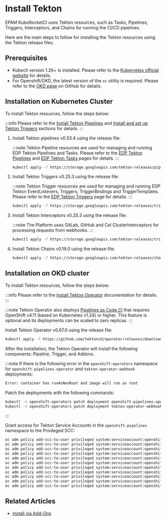 # Install Tekton

EPAM KubeRocketCI uses Tekton resources, such as Tasks, Pipelines, Triggers, Interceptors, and Chains for running the CI/CD pipelines.

Here are the main steps to follow for installing the Tekton resources using the Tekton release files.

## Prerequisites

* Kubectl version 1.26+ is installed. Please refer to the [Kubernetes official website](https://kubernetes.io/releases/) for details.
* For Openshift/OKD, the latest version of the `oc` utility is required. Please refer to the [OKD page](https://github.com/okd-project/okd/releases) on GitHub for details.

## Installation on Kubernetes Cluster

To install Tekton resources, follow the steps below:

:::info
  Please refer to the [Install Tekton Pipelines](https://tekton.dev/docs/installation/pipelines/) and
  [Install and set up Tekton Triggers](https://tekton.dev/docs/installation/triggers/) sections for details.
:::

1. Install Tekton pipelines v0.53.4 using the release file:

    :::note
      Tekton Pipeline resources are used for managing and running EDP Tekton Pipelines and Tasks.
      Please refer to the [EDP Tekton Pipelines](https://github.com/epam/edp-tekton/tree/master/charts/pipelines-library/templates/pipelines) and
      [EDP Tekton Tasks](https://github.com/epam/edp-tekton/tree/master/charts/pipelines-library/templates/tasks) pages for details.
    :::

    ```bash
    kubectl apply -f https://storage.googleapis.com/tekton-releases/pipeline/previous/v0.53.4/release.yaml
    ```

2. Install Tekton Triggers v0.25.3 using the release file:

    :::note
      Tekton Trigger resources are used for managing and running EDP Tekton EventListeners, Triggers, TriggerBindings and TriggerTemplates.
      Please refer to the [EDP Tekton Triggers](https://github.com/epam/edp-tekton/tree/master/charts/pipelines-library/templates/triggers) page for details.
    :::

    ```bash
    kubectl apply -f https://storage.googleapis.com/tekton-releases/triggers/previous/v0.25.3/release.yaml
    ```

3. Install Tekton Interceptors v0.25.3 using the release file:

    :::note
      The Platform uses GitLab, GitHub and Cel ClusterInterceptors for processing requests from webhooks.
    :::

    ```bash
    kubectl apply -f https://storage.googleapis.com/tekton-releases/triggers/previous/v0.25.3/interceptors.yaml
    ```

4. Install Tekton Chains v0.19.0 using the release file:

    ```bash
    kubectl apply -f https://storage.googleapis.com/tekton-releases/chains/previous/v0.19.0/release.yaml
    ```

## Installation on OKD cluster

To install Tekton resources, follow the steps below:

:::info
  Please refer to the [Install Tekton Operator](https://tekton.dev/docs/operator/) documentation for details.
:::

:::note
  Tekton Operator also deploys [Pipelines as Code CI](https://pipelinesascode.com/) that requires OpenShift v4.11 (based on Kubernetes v1.24) or higher. This feature is optional and its deployments can be scaled to zero replicas.
:::

Install Tekton Operator v0.67.0 using the release file:

```bash
kubectl apply -f https://github.com/tektoncd/operator/releases/download/v0.67.0/openshift-release.yaml
```

After the installation, the Tekton Operator will install the following components: Pipeline, Trigger, and Addons.

:::note
  If there is the following error in the `openshift-operators` namespace for `openshift-pipelines-operator` and `tekton-operator-webhook` deployments:

  ```bash
  Error: container has runAsNonRoot and image will run as root
  ```

  Patch the deployments with the following commands:

  ```bash
  kubectl -n openshift-operators patch deployment openshift-pipelines-operator -p '{"spec": {"template": {"spec": {"securityContext": {"runAsUser": 1000}}}}}'
  kubectl -n openshift-operators patch deployment tekton-operator-webhook -p '{"spec": {"template": {"spec": {"securityContext": {"runAsUser": 1000}}}}}'
  ```

:::

Grant access for Tekton Service Accounts in the `openshift-pipelines` namespace to the Privileged SCC:

```bash
oc adm policy add-scc-to-user privileged system:serviceaccount:openshift-pipelines:tekton-operators-proxy-webhook
oc adm policy add-scc-to-user privileged system:serviceaccount:openshift-pipelines:tekton-pipelines-controller
oc adm policy add-scc-to-user privileged system:serviceaccount:openshift-pipelines:tekton-pipelines-resolvers
oc adm policy add-scc-to-user privileged system:serviceaccount:openshift-pipelines:tekton-pipelines-webhook
oc adm policy add-scc-to-user privileged system:serviceaccount:openshift-pipelines:tekton-triggers-controller
oc adm policy add-scc-to-user privileged system:serviceaccount:openshift-pipelines:tekton-triggers-core-interceptors
oc adm policy add-scc-to-user privileged system:serviceaccount:openshift-pipelines:tekton-triggers-webhook
oc adm policy add-scc-to-user privileged system:serviceaccount:openshift-pipelines:pipelines-as-code-controller
oc adm policy add-scc-to-user privileged system:serviceaccount:openshift-pipelines:pipelines-as-code-watcher
oc adm policy add-scc-to-user privileged system:serviceaccount:openshift-pipelines:pipelines-as-code-webhook
oc adm policy add-scc-to-user privileged system:serviceaccount:openshift-pipelines:default
```

## Related Articles

* [Install via Add-Ons](add-ons-overview.md)
